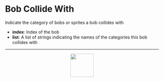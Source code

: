 # Bob Collide With
Indicate the category of bobs or sprites a bob collides with
- **index**: Index of the bob
- **list**: A list of strings indicating the names of the categories this bob collides with
---
<p align="center"><img valign="middle" width="76px" src="https://drive.google.com/uc?export=view&id=1c2KO0LJpvMS9X9CAGV6dOfciR7OWhdKA" /></p>